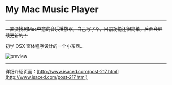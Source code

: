 My Mac Music Player
=========

---

~~一直没找到Mac中意的音乐播放器，自己写了个，目前功能还很简单，后面会继续更新的！~~

初学 OSX 窗体程序设计的一个小东西...

![preview](https://raw.githubusercontent.com/isaced/MyMacMusicPlayer/master/preview.png)

---

详细介绍页面：[http://www.isaced.com/post-217.html](http://www.isaced.com/post-217.html) 

